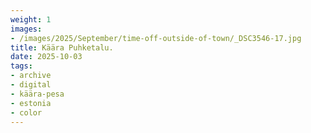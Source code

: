 ```yaml
---
weight: 1
images:
- /images/2025/September/time-off-outside-of-town/_DSC3546-17.jpg
title: Käära Puhketalu.
date: 2025-10-03
tags:
- archive
- digital
- käära-pesa
- estonia
- color
---
```


